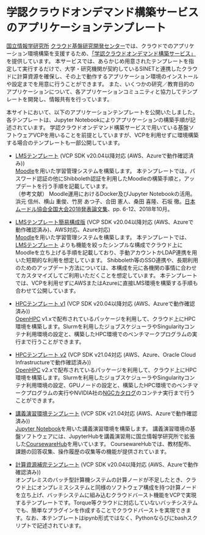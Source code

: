 # 学認クラウドオンデマンド構築サービスのアプリケーションテンプレート

[国立情報学研究所](https://www.nii.ac.jp/) [クラウド基盤研究開発センター](https://www.nii.ac.jp/research/centers/ccrd/)では、クラウドでのアプリケーション環境構築を支援するため、[「学認クラウドオンデマンド構築サービス」](https://cloud.gakunin.jp/ocs/)を提供しています。
本サービスでは、あらかじめ用意されたテンプレートを指定して実行するだけで、大学・研究機関が契約しているSINETと連携したクラウドに計算資源を確保し、その上で動作するアプリケーション環境のインストールや設定までを用意に行うことができます。
また、いくつかの研究／教育目的のアプリケーションについて、各アプリケーションコミュニティと協力してテンプレートを開発し、情報共有を行っています。

本サイトにおいて、以下のアプリケーションテンプレートを公開いたしました。
各テンプレートは、Jupyter Notebookによりアプリケーションの構築手順が記述されています。
学認クラウドオンデマンド構築サービスで用いている基盤ソフトウェアVCPを用いることを前提としていますが、VCPを利用せずに環境構築する場合のテンプレートも一部公開しています。

- [LMSテンプレート](https://github.com/nii-gakunin-cloud/ocs-templates/tree/master/Moodle)
(VCP SDK v20.04以降対応 (AWS、Azureで動作確認済み))<br>
[Moodle](https://moodle.org/)を用いた学習管理システムを構築します。
本テンプレートでは，パスワード認証の他にShibboleth認証を利用したMoodleの構築手順と，アップデートを行う手順を記載しています。<br>
（参考文献） Moodle運用におけるDocker及びJupyter Notebookの活用。浜元 信州、横山 重俊、竹房 あつ子、合田 憲人、桑田 喜隆、石坂 徹。[日本ムードル協会全国大会2018発表論文集](https://moodlejapan.org/mod/resource/view.php?id=1474)、pp. 6-12、2018年10月。

- [LMSテンプレート簡易構成版](https://github.com/nii-gakunin-cloud/ocs-templates/tree/master/Moodle-Simple)
(VCP SDK v20.04以降対応 (AWS、Azureで動作確認済み)、AWS対応、Azure対応)<br>
[Moodle](https://moodle.org/)を用いた学習管理システムを構築します。
本テンプレートでは、[LMSテンプレート](https://github.com/nii-gakunin-cloud/ocs-templates/tree/master/Moodle)
よりも機能を絞ったシンプルな構成でクラウド上にMoodleを立ち上げる手順を記載しており、手動アカウントかLDAP連携を用いた短期的な利用を想定しています。
Shibboleth等のSSO連携や、長期利用のためのアップデート方法については、本構成を元に各機関の事情に合わせてカスタマイズしてご利用いただくことを想定しています。
本テンプレートでは、VCPを利用せずにAWSまたはAzureに直接LMS環境を構築する手順も合わせて公開しています。

- [HPCテンプレート v1](https://github.com/nii-gakunin-cloud/ocs-templates/tree/master/OpenHPC-v1)
(VCP SDK v20.04以降対応 (AWS、Azureで動作確認済み))<br>
[OpenHPC](https://openhpc.community/) v1.xで配布されているパッケージを利用して、クラウド上にHPC環境を構築します。Slurmを利用したジョブスケジューラやSingularityコンテナ利用環境の設定と、構築したHPC環境でのベンチマークプログラムの実行まで行うことができます。

- [HPCテンプレート v2](https://github.com/nii-gakunin-cloud/ocs-templates/tree/master/OpenHPC-v2)
(VCP SDK v21.04対応 (AWS、Azure、Oracle Cloud Infrastructureで動作確認済み))<br>
[OpenHPC](https://openhpc.community/) v2.xで配布されているパッケージを利用して、クラウド上にHPC環境を構築します。Slurmを利用したジョブスケジューラやSingularityコンテナ利用環境の設定、GPUノードの設定と、構築したHPC環境でのベンチマークプログラムの実行やNVIDIA社の[NGCカタログ](https://www.nvidia.com/ja-jp/gpu-cloud/containers/)のコンテナ実行まで行うことができます。

- [講義演習環境テンプレート](https://github.com/nii-gakunin-cloud/ocs-templates/tree/master/CoursewareHub)
(VCP SDK v21.04対応 (AWS、Azureで動作確認済み))<br>
[Jupyter Notebook](https://jupyter.org/)を用いた講義演習環境を構築します。
講義演習環境の基盤ソフトウェアには、JupyterHubを講義演習用に国立情報学研究所で拡張した[CoursewareHub](https://github.com/NII-cloud-operation)を用いています。
CoursewareHubでは、教材配布、課題の回答収集、操作履歴の収集等の機能が提供されています。

- [計算資源補完テンプレート](https://github.com/nii-gakunin-cloud/ocs-templates/tree/master/HybridCloud)
(VCP SDK v20.04以降対応 (AWS、Azureで動作確認済み))<br>
オンプレミスのバッチ型計算機システムの計算ノードが不足したとき、クラウド上にオンプレミスシステムと同様のソフトウェア構成を持つ計算ノードを立ち上げ、バッチシステムに組み込むクラウドバースト機能をVCPで実現するテンプレートです。Torque等クラウドに対応していないバッチシステムでも、簡単なプラグインを作成することでクラウドバーストを実現できます。なお、本テンプレートはipynb形式ではなく、Pythonならびにbashスクリプトで記述されています。
